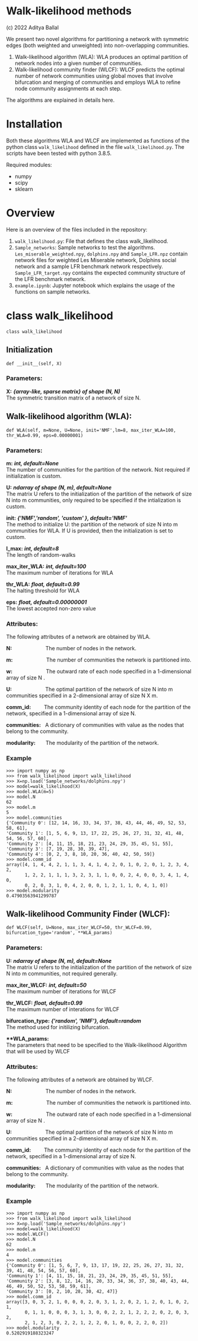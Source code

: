 # Walk-likelihood methods

(c) 2022 Aditya Ballal

We present two novel algorithms for partitioning a network with symmetric edges (both weighted and unweighted) into non-overlapping communities. 
1. Walk-likelihood algorithm (WLA): WLA produces an optimal partition of network nodes into a given number of communities.
2. Walk-likelihood community finder (WLCF): WLCF predicts the optimal number of network communities using global moves that involve bifurcation and merging of communities and employs WLA to refine node community assignments at each step.

The algorithms are explained in details here.

# Installation

Both these algorithms WLA and WLCF are implemented as functions of the python class ```walk_likelihood``` defined in the file ```walk_likelihood.py```. The scripts have been tested with python 3.8.5.

Required modules:
- numpy
- scipy
- sklearn

# Overview

Here is an overview of the files included in the repository:
1. ```walk_likelihood.py```: File that defines the class walk_likelihood.
2. ```Sample_networks```: Sample networks to test the algorithms. ```Les_miserable_weighted.npy```, ```dolphins.npy``` and ```Sample_LFR.npz``` contain network files for weighted Les Miserable network, Dolphins social network and a sample LFR benchmark network respectively. ```Sample_LFR_target.npy``` contains the expected community structure of the LFR benchmark network. 
3. ```example.ipynb```: Jupyter notebook which explains the usage of the functions on sample networks.

# class walk_likelihood

```class walk_likelihood```
## Initialization
```def __init__(self, X)```
### Parameters:
__X:__ ___{array-like, sparse matrix} of shape (N, N)___   
The symmetric transition matrix of a network of size N.


## Walk-likelihood algorithm (WLA):
```def WLA(self, m=None, U=None, init='NMF',lm=8, max_iter_WLA=100, thr_WLA=0.99, eps=0.00000001)```
### Parameters: 
__m:__ ___int, default=None___   
The number of communities for the partition of the network. Not required if initialization is custom.

__U:__ ___ndarray of shape (N, m), default=None___   
The matrix U refers to the initialization of the partition of the network of size N into m communities, only required to be specified if the intialization is custom.

__init:__ ___{'NMF','random', 'custom' }, default='NMF'___   
The method to initialize U: the partition of the network of size N into m communities for WLA. If U is provided, then the initialization is set to custom.

__l_max:__ ___int, default=8___   
The length of random-walks

__max_iter_WLA:__ ___int, default=100___   
The maximum number of iterations for WLA

__thr_WLA:__ ___float, default=0.99___   
The halting threshold for WLA

__eps:__ ___float, default=0.00000001___   
The lowest accepted non-zero value

### Attributes:

The following attributes of a network are obtained by WLA.

__N:__ &nbsp; &nbsp; &nbsp; &nbsp; &nbsp; &nbsp; &nbsp; &nbsp; &nbsp; &nbsp; &nbsp; The number of nodes in the network.

__m:__	&nbsp; &nbsp; &nbsp; &nbsp; &nbsp; &nbsp; &nbsp; &nbsp; &nbsp; &nbsp; &nbsp; The number of communities the network is partitioned into.

__w:__  &nbsp; &nbsp; &nbsp; &nbsp; &nbsp; &nbsp; &nbsp; &nbsp; &nbsp; &nbsp; &nbsp; The outward rate of each node specified in a 1-dimensional array of size N .

__U:__ &nbsp; &nbsp; &nbsp; &nbsp; &nbsp; &nbsp; &nbsp; &nbsp; &nbsp; &nbsp; &nbsp; The optimal partition of the network of size N into m communities specified in a 2-dimensional array of size N X m.

__comm_id:__ &nbsp; &nbsp; &nbsp; &nbsp; The community identity of each node for the partition of the network, specified in a 1-dimensional array of size N.

__communities:__ &nbsp;  A dictionary of communities with value as the nodes that belong to the community.

__modularity:__ &nbsp; &nbsp; &nbsp; The modularity of the partition of the network.

### Example

```
>>> import numpy as np
>>> from walk_likelihood import walk_likelihood
>>> X=np.load('Sample_networks/dolphins.npy')
>>> model=walk_likelihood(X)
>>> model.WLA(m=5)
>>> model.N
62
>>> model.m
5
>>> model.communities
{'Community 0': [12, 14, 16, 33, 34, 37, 38, 43, 44, 46, 49, 52, 53, 58, 61], 
'Community 1': [1, 5, 6, 9, 13, 17, 22, 25, 26, 27, 31, 32, 41, 48, 54, 56, 57, 60], 
'Community 2': [4, 11, 15, 18, 21, 23, 24, 29, 35, 45, 51, 55], 
'Community 3': [7, 19, 28, 30, 39, 47], 
'Community 4': [0, 2, 3, 8, 10, 20, 36, 40, 42, 50, 59]}
>>> model.comm_id
array([4, 1, 4, 4, 2, 1, 1, 3, 4, 1, 4, 2, 0, 1, 0, 2, 0, 1, 2, 3, 4, 2,
       1, 2, 2, 1, 1, 1, 3, 2, 3, 1, 1, 0, 0, 2, 4, 0, 0, 3, 4, 1, 4, 0,
       0, 2, 0, 3, 1, 0, 4, 2, 0, 0, 1, 2, 1, 1, 0, 4, 1, 0])
>>> model.modularity
0.47903563941299787
```



## Walk-likelihood Community Finder (WLCF):
```def WLCF(self, U=None, max_iter_WLCF=50, thr_WLCF=0.99, bifurcation_type='random', **WLA_params)```
### Parameters:

__U:__ ___ndarray of shape (N, m), default=None___   
The matrix U refers to the initialization of the partition of the network of size N into m communities, not required generally. 

__max_iter_WLCF:__ ___int, default=50___   
The maximum number of iterations for WLCF

__thr_WLCF:__ ___float, default=0.99___   
The maximum number of interations for WLCF

__bifurcation_type:__ ___{'random', 'NMF'}, default=random___   
The method used for initilizing bifurcation.

__**WLA_params:__   
The parameters that need to be specified to the Walk-likelihood Algorithm that will be used by WLCF

### Attributes:

The following attributes of a network are obtained by WLCF.

__N:__ &nbsp; &nbsp; &nbsp; &nbsp; &nbsp; &nbsp; &nbsp; &nbsp; &nbsp; &nbsp; &nbsp; The number of nodes in the network.

__m:__	&nbsp; &nbsp; &nbsp; &nbsp; &nbsp; &nbsp; &nbsp; &nbsp; &nbsp; &nbsp; &nbsp; The number of communities the network is partitioned into.

__w:__  &nbsp; &nbsp; &nbsp; &nbsp; &nbsp; &nbsp; &nbsp; &nbsp; &nbsp; &nbsp; &nbsp; The outward rate of each node specified in a 1-dimensional array of size N .

__U:__ &nbsp; &nbsp; &nbsp; &nbsp; &nbsp; &nbsp; &nbsp; &nbsp; &nbsp; &nbsp; &nbsp; The optimal partition of the network of size N into m communities specified in a 2-dimensional array of size N X m.

__comm_id:__ &nbsp; &nbsp; &nbsp; &nbsp; The community identity of each node for the partition of the network, specified in a 1-dimensional array of size N.

__communities:__ &nbsp;  A dictionary of communities with value as the nodes that belong to the community.

__modularity:__ &nbsp; &nbsp; &nbsp; The modularity of the partition of the network.
### Example

```
>>> import numpy as np
>>> from walk_likelihood import walk_likelihood
>>> X=np.load('Sample_networks/dolphins.npy')
>>> model=walk_likelihood(X)
>>> model.WLCF()
>>> model.N
62
>>> model.m
4
>>> model.communities
{'Community 0': [1, 5, 6, 7, 9, 13, 17, 19, 22, 25, 26, 27, 31, 32, 39, 41, 48, 54, 56, 57, 60], 
'Community 1': [4, 11, 15, 18, 21, 23, 24, 29, 35, 45, 51, 55], 
'Community 2': [3, 8, 12, 14, 16, 20, 33, 34, 36, 37, 38, 40, 43, 44, 46, 49, 50, 52, 53, 58, 59, 61], 
'Community 3': [0, 2, 10, 28, 30, 42, 47]}
>>> model.comm_id
array([3, 0, 3, 2, 1, 0, 0, 0, 2, 0, 3, 1, 2, 0, 2, 1, 2, 0, 1, 0, 2, 1,
       0, 1, 1, 0, 0, 0, 3, 1, 3, 0, 0, 2, 2, 1, 2, 2, 2, 0, 2, 0, 3, 2,
       2, 1, 2, 3, 0, 2, 2, 1, 2, 2, 0, 1, 0, 0, 2, 2, 0, 2])
>>> model.modularity
0.5202919188323247
```
